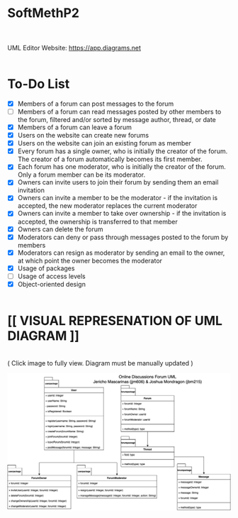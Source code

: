 # SoftMethP2
<br><br>
UML Editor Website: https://app.diagrams.net
<br><br>
# To-Do List
- [x] Members of a forum can post messages to the forum
- [ ] Members of a forum can read messages posted by other members to the forum, filtered and/or sorted by message author, thread, or date
- [x] Members of a forum can leave a forum
- [x] Users on the website can create new forums
- [x] Users on the website can join an existing forum as member
- [x] Every forum has a single owner, who is initially the creator of the forum. The creator of a forum automatically becomes its first member.
- [x] Each forum has one moderator, who is initially the creator of the forum. Only a forum member can be its moderator.
- [x] Owners can invite users to join their forum by sending them an email invitation
- [x] Owners can invite a member to be the moderator - if the invitation is accepted, the new moderator replaces the current moderator
- [x] Owners can invite a member to take over ownership - if the invitation is accepted, the ownership is transferred to that member
- [x] Owners can delete the forum
- [x] Moderators can deny or pass through messages posted to the forum by members
- [x] Moderators can resign as moderator by sending an email to the owner, at which point the owner becomes the moderator
- [x] Usage of packages
- [ ] Usage of access levels
- [x] Object-oriented design
<br><br>
# [[ VISUAL REPRESENATION OF UML DIAGRAM ]]
<br>
( Click image to fully view. Diagram must be manually updated )

![Diagram](./UMLVisual.png)
